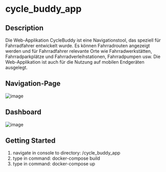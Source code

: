 # cycle_buddy_app

## Description
Die Web-Applikation CycleBuddy ist eine Navigationstool, das speziell für Fahrradfahrer entwickelt wurde. 
Es können Fahrradrouten angezeigt werden und für Fahrradfahrer relevante Orte wie Fahrradwerkstätten, Fahrradparkplätze 
und Fahrradverleihstationen, Fahrradpumpen usw. Die Web-Applikation ist auch für die Nutzung auf mobilen Endgeräten ausgelegt.

## Navigation-Page
![image](https://github.com/slinusc/cycle_buddy_app/assets/94235012/56ee4ab4-a8b8-4484-9812-96841f1866a1)

## Dashboard
![image](https://github.com/slinusc/cycle_buddy_app/assets/94235012/5b522f42-91d5-403b-953b-375cb15a87da)


## Getting Started
1. navigate in console to directory: /cycle_buddy_app
2. type in command: docker-compose build
3. type in command: docker-compose up
